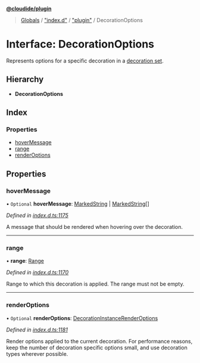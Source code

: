 **[@cloudide/plugin](../README.md)**

> [Globals](../README.md) / ["index.d"](../modules/_index_d_.md) / ["plugin"](../modules/_index_d_._plugin_.md) / DecorationOptions

# Interface: DecorationOptions

Represents options for a specific decoration in a [decoration set](#TextEditorDecorationType).

## Hierarchy

* **DecorationOptions**

## Index

### Properties

* [hoverMessage](_index_d_._plugin_.decorationoptions.md#hovermessage)
* [range](_index_d_._plugin_.decorationoptions.md#range)
* [renderOptions](_index_d_._plugin_.decorationoptions.md#renderoptions)

## Properties

### hoverMessage

• `Optional` **hoverMessage**: [MarkedString](../modules/_index_d_._plugin_.md#markedstring) \| [MarkedString](../modules/_index_d_._plugin_.md#markedstring)[]

*Defined in [index.d.ts:1175](https://github.com/shuyaqian/cloudide-plugin-api/blob/57a3a2a/index.d.ts#L1175)*

A message that should be rendered when hovering over the decoration.

___

### range

•  **range**: [Range](../classes/_index_d_._plugin_.range.md)

*Defined in [index.d.ts:1170](https://github.com/shuyaqian/cloudide-plugin-api/blob/57a3a2a/index.d.ts#L1170)*

Range to which this decoration is applied. The range must not be empty.

___

### renderOptions

• `Optional` **renderOptions**: [DecorationInstanceRenderOptions](_index_d_._plugin_.decorationinstancerenderoptions.md)

*Defined in [index.d.ts:1181](https://github.com/shuyaqian/cloudide-plugin-api/blob/57a3a2a/index.d.ts#L1181)*

Render options applied to the current decoration. For performance reasons, keep the
number of decoration specific options small, and use decoration types wherever possible.
